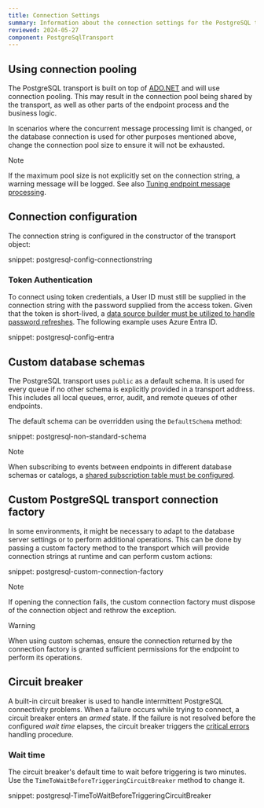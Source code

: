 ```yaml
---
title: Connection Settings
summary: Information about the connection settings for the PostgreSQL transport, including custom database schemas and circuit breakers
reviewed: 2024-05-27
component: PostgreSqlTransport
---
```


## Using connection pooling

The PostgreSQL transport is built on top of [ADO.NET](https://docs.microsoft.com/en-us/dotnet/framework/data/adonet/index) and will use connection pooling. This may result in the connection pool being shared by the transport, as well as other parts of the endpoint process and the business logic.

In scenarios where the concurrent message processing limit is changed, or the database connection is used for other purposes mentioned above, change the connection pool size to ensure it will not be exhausted.

> [!NOTE]
> If the maximum pool size is not explicitly set on the connection string, a warning message will be logged. See also [Tuning endpoint message processing](/nservicebus/operations/tuning.md).

## Connection configuration

The connection string is configured in the constructor of the transport object:

snippet: postgresql-config-connectionstring

### Token Authentication

To connect using token credentials, a User ID must still be supplied in the connection string with the password supplied from the access token. Given that the token is short-lived, a [data source builder must be utilized to handle password refreshes](https://devblogs.microsoft.com/dotnet/using-postgre-sql-with-dotnet-and-entra-id/). The following example uses Azure Entra ID.

snippet: postgresql-config-entra

## Custom database schemas

The PostgreSQL transport uses `public` as a default schema. It is used for every queue if no other schema is explicitly provided in a transport address. This includes all local queues, error, audit, and remote queues of other endpoints.

The default schema can be overridden using the `DefaultSchema` method:

snippet: postgresql-non-standard-schema

> [!NOTE]
> When subscribing to events between endpoints in different database schemas or catalogs, a [shared subscription table must be configured](/transports/postgresql/native-publish-subscribe.md#configure-subscription-table).

## Custom PostgreSQL transport connection factory

In some environments, it might be necessary to adapt to the database server settings or to perform additional operations. This can be done by passing a custom factory method to the transport which will provide connection strings at runtime and can perform custom actions:

snippet: postgresql-custom-connection-factory

> [!NOTE]
> If opening the connection fails, the custom connection factory must dispose of the connection object and rethrow the exception.

> [!WARNING]
> When using custom schemas, ensure the connection returned by the connection factory is granted sufficient permissions for the endpoint to perform its operations.

## Circuit breaker

A built-in circuit breaker is used to handle intermittent PostgreSQL connectivity problems. When a failure occurs while trying to connect, a circuit breaker enters an _armed_ state. If the failure is not resolved before the configured _wait time_ elapses, the circuit breaker triggers the [critical errors](/nservicebus/hosting/critical-errors.md) handling procedure.

### Wait time

The circuit breaker's default time to wait before triggering is two minutes. Use the `TimeToWaitBeforeTriggeringCircuitBreaker` method to change it.

snippet: postgresql-TimeToWaitBeforeTriggeringCircuitBreaker
